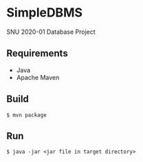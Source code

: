 # SimpleDBMS

SNU 2020-01 Database Project

## Requirements

- Java
- Apache Maven

## Build

`$ mvn package`

## Run

`$ java -jar <jar file in target directory>`
